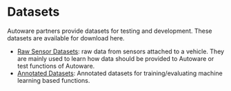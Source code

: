 # Datasets

Autoware partners provide datasets for testing and development. These datasets are available for download here.

 *  [Raw Sensor Datasets](./raw-sensor-data/index.md): raw data from sensors attached to a vehicle. They are mainly used to learn how data should be provided to Autoware or test functions of Autoware.
 *  [Annotated Datasets](./annotated-data/index.md): Annotated datasets for training/evaluating machine learning based functions.
